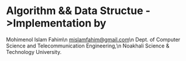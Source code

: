 # Algorithm && Data Structue ->Implementation by
Mohimenol Islam Fahim\n
mislamfahim@gmail.com\n
Dept. of Computer Science and Telecommunication Engineering,\n
Noakhali Science & Technology University.


